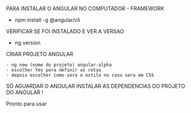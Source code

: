 PARA INSTALAR O ANGULAR NO COMPUTADOR    -  FRAMEWORK 
 
 
  - npm install -g @angular/cli


VERIFICAR SE FOI INSTALADO E VER A VERSAO
 

  - ng version


CRIAR PROJETO ANGULAR

    - ng new (nome do projeto) angular-alpha
    - escolher Yes para definir as rotas
    - depois escolher como sera o estilo no caso sera em CSS

SÓ AGUARDAR O ANGULAR INSTALAR AS DEPENDENCIAS DO PROJETO DO ANGULAR !    

Pronto para usar